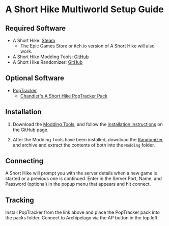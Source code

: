 # A Short Hike Multiworld Setup Guide

## Required Software

- A Short Hike: [Steam](https://store.steampowered.com/app/1055540/A_Short_Hike/)
    - The Epic Games Store or itch.io version of A Short Hike will also work.
- A Short Hike Modding Tools: [GitHub](https://github.com/BrandenEK/AShortHike.ModdingTools)
- A Short Hike Randomizer: [GitHub](https://github.com/BrandenEK/AShortHike.Randomizer)

## Optional Software

- [PopTracker](https://github.com/black-sliver/PopTracker/)
  - [Chandler's A Short Hike PopTracker Pack](https://github.com/chandler05/shorthike-archipelago-poptracker/releases)

## Installation

1. Download the [Modding Tools](https://github.com/BrandenEK/AShortHike.ModdingTools/releases), and follow
the [installation instructions](https://github.com/BrandenEK/AShortHike.ModdingTools#a-short-hike-modding-tools) on the GitHub page.

2. After the Modding Tools have been installed, download the 
[Randomizer](https://github.com/BrandenEK/AShortHike.Randomizer/releases) and 
archive and extract the contents of both
into the `Modding` folder.

## Connecting

A Short Hike will prompt you with the server details when a new game is started or a previous one is continued.
Enter in the Server Port, Name, and Password (optional) in the popup menu that appears and hit connect.

## Tracking

Install PopTracker from the link above and place the PopTracker pack into the packs folder.
Connect to Archipelago via the AP button in the top left.